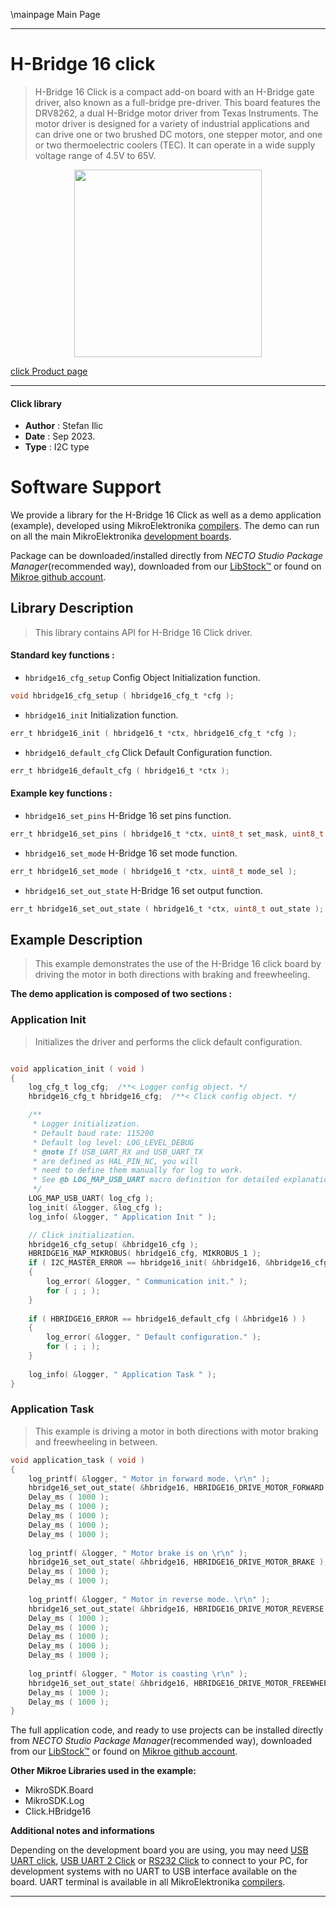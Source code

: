 \mainpage Main Page

---
# H-Bridge 16 click

> H-Bridge 16 Click is a compact add-on board with an H-Bridge gate driver, also known as a full-bridge pre-driver. This board features the DRV8262, a dual H-Bridge motor driver from Texas Instruments. The motor driver is designed for a variety of industrial applications and can drive one or two brushed DC motors, one stepper motor, and one or two thermoelectric coolers (TEC). It can operate in a wide supply voltage range of 4.5V to 65V.

<p align="center">
  <img src="https://download.mikroe.com/images/click_for_ide/hbridge16_click.png" height=300px>
</p>

[click Product page](https://www.mikroe.com/h-bridge-16-click)

---


#### Click library

- **Author**        : Stefan Ilic
- **Date**          : Sep 2023.
- **Type**          : I2C type


# Software Support

We provide a library for the H-Bridge 16 Click
as well as a demo application (example), developed using MikroElektronika
[compilers](https://www.mikroe.com/necto-studio).
The demo can run on all the main MikroElektronika [development boards](https://www.mikroe.com/development-boards).

Package can be downloaded/installed directly from *NECTO Studio Package Manager*(recommended way), downloaded from our [LibStock&trade;](https://libstock.mikroe.com) or found on [Mikroe github account](https://github.com/MikroElektronika/mikrosdk_click_v2/tree/master/clicks).

## Library Description

> This library contains API for H-Bridge 16 Click driver.

#### Standard key functions :

- `hbridge16_cfg_setup` Config Object Initialization function.
```c
void hbridge16_cfg_setup ( hbridge16_cfg_t *cfg );
```

- `hbridge16_init` Initialization function.
```c
err_t hbridge16_init ( hbridge16_t *ctx, hbridge16_cfg_t *cfg );
```

- `hbridge16_default_cfg` Click Default Configuration function.
```c
err_t hbridge16_default_cfg ( hbridge16_t *ctx );
```

#### Example key functions :

- `hbridge16_set_pins` H-Bridge 16 set pins function.
```c
err_t hbridge16_set_pins ( hbridge16_t *ctx, uint8_t set_mask, uint8_t clr_mask );
```

- `hbridge16_set_mode` H-Bridge 16 set mode function.
```c
err_t hbridge16_set_mode ( hbridge16_t *ctx, uint8_t mode_sel );
```

- `hbridge16_set_out_state` H-Bridge 16 set output function.
```c
err_t hbridge16_set_out_state ( hbridge16_t *ctx, uint8_t out_state );
```

## Example Description

> This example demonstrates the use of the H-Bridge 16 click board by
  driving the motor in both directions with braking and freewheeling.

**The demo application is composed of two sections :**

### Application Init

> Initializes the driver and performs the click default configuration.

```c

void application_init ( void ) 
{
    log_cfg_t log_cfg;  /**< Logger config object. */
    hbridge16_cfg_t hbridge16_cfg;  /**< Click config object. */

    /** 
     * Logger initialization.
     * Default baud rate: 115200
     * Default log level: LOG_LEVEL_DEBUG
     * @note If USB_UART_RX and USB_UART_TX 
     * are defined as HAL_PIN_NC, you will 
     * need to define them manually for log to work. 
     * See @b LOG_MAP_USB_UART macro definition for detailed explanation.
     */
    LOG_MAP_USB_UART( log_cfg );
    log_init( &logger, &log_cfg );
    log_info( &logger, " Application Init " );

    // Click initialization.
    hbridge16_cfg_setup( &hbridge16_cfg );
    HBRIDGE16_MAP_MIKROBUS( hbridge16_cfg, MIKROBUS_1 );
    if ( I2C_MASTER_ERROR == hbridge16_init( &hbridge16, &hbridge16_cfg ) ) 
    {
        log_error( &logger, " Communication init." );
        for ( ; ; );
    }
    
    if ( HBRIDGE16_ERROR == hbridge16_default_cfg ( &hbridge16 ) )
    {
        log_error( &logger, " Default configuration." );
        for ( ; ; );
    }
    
    log_info( &logger, " Application Task " );
}

```

### Application Task

> This example is driving a motor in both directions with 
  motor braking and freewheeling in between.

```c
void application_task ( void ) 
{
    log_printf( &logger, " Motor in forward mode. \r\n" );
    hbridge16_set_out_state( &hbridge16, HBRIDGE16_DRIVE_MOTOR_FORWARD );
    Delay_ms ( 1000 );
    Delay_ms ( 1000 );
    Delay_ms ( 1000 );
    Delay_ms ( 1000 );
    Delay_ms ( 1000 );
    
    log_printf( &logger, " Motor brake is on \r\n" );
    hbridge16_set_out_state( &hbridge16, HBRIDGE16_DRIVE_MOTOR_BRAKE );
    Delay_ms ( 1000 );
    Delay_ms ( 1000 );
    
    log_printf( &logger, " Motor in reverse mode. \r\n" );
    hbridge16_set_out_state( &hbridge16, HBRIDGE16_DRIVE_MOTOR_REVERSE );
    Delay_ms ( 1000 );
    Delay_ms ( 1000 );
    Delay_ms ( 1000 );
    Delay_ms ( 1000 );
    Delay_ms ( 1000 );
    
    log_printf( &logger, " Motor is coasting \r\n" );
    hbridge16_set_out_state( &hbridge16, HBRIDGE16_DRIVE_MOTOR_FREEWHEEL );
    Delay_ms ( 1000 );
    Delay_ms ( 1000 );
}
```


The full application code, and ready to use projects can be installed directly from *NECTO Studio Package Manager*(recommended way), downloaded from our [LibStock&trade;](https://libstock.mikroe.com) or found on [Mikroe github account](https://github.com/MikroElektronika/mikrosdk_click_v2/tree/master/clicks).

**Other Mikroe Libraries used in the example:**

- MikroSDK.Board
- MikroSDK.Log
- Click.HBridge16

**Additional notes and informations**

Depending on the development board you are using, you may need
[USB UART click](https://www.mikroe.com/usb-uart-click),
[USB UART 2 Click](https://www.mikroe.com/usb-uart-2-click) or
[RS232 Click](https://www.mikroe.com/rs232-click) to connect to your PC, for
development systems with no UART to USB interface available on the board. UART
terminal is available in all MikroElektronika
[compilers](https://shop.mikroe.com/compilers).

---
